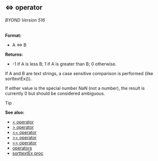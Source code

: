 ## <=> operator 
###### BYOND Version 516

**Format:**
+   A <=> B
<!-- -->
**Returns:**
+   -1 if A is less B; 1 if A is greater than B; 0 otherwise.


If A and B are text strings, a case sensitive comparison is
performed (like sorttextEx()). 

If either value is the special
number NaN (not a number), the result is currently 0 but should be
considered ambiguous.

> [!TIP] 
> **See also:**
> +   [< operator](/ref/operator/%3c.md) 
> +   [> operator](/ref/operator/%3e.md) 
> +   [<= operator](/ref/operator/%3c=.md) 
> +   [>= operator](/ref/operator/%3e=.md) 
> +   [== operator](/ref/operator/==.md) 
> +   [operators](/ref/operator.md) 
> +   [sorttextEx proc](/ref/proc/sorttextEx.md) <!-- -->